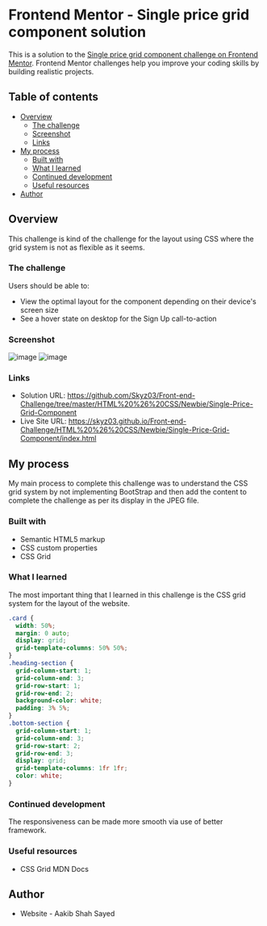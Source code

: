 # Frontend Mentor - Single price grid component solution

This is a solution to the [Single price grid component challenge on Frontend Mentor](https://www.frontendmentor.io/challenges/single-price-grid-component-5ce41129d0ff452fec5abbbc). Frontend Mentor challenges help you improve your coding skills by building realistic projects. 

## Table of contents

- [Overview](#overview)
  - [The challenge](#the-challenge)
  - [Screenshot](#screenshot)
  - [Links](#links)
- [My process](#my-process)
  - [Built with](#built-with)
  - [What I learned](#what-i-learned)
  - [Continued development](#continued-development)
  - [Useful resources](#useful-resources)
- [Author](#author)

## Overview
This challenge is kind of the challenge for the layout using CSS where the grid system is not as flexible as it seems.

### The challenge

Users should be able to:

- View the optimal layout for the component depending on their device's screen size
- See a hover state on desktop for the Sign Up call-to-action

### Screenshot

![image](https://user-images.githubusercontent.com/42742924/119525051-e84fef80-bd9d-11eb-8fc2-332f6ffee0b6.png)
![image](https://user-images.githubusercontent.com/42742924/119525119-f69e0b80-bd9d-11eb-92a2-2f032aa1acc2.png)

### Links

- Solution URL: https://github.com/Skyz03/Front-end-Challenge/tree/master/HTML%20%26%20CSS/Newbie/Single-Price-Grid-Component
- Live Site URL: https://skyz03.github.io/Front-end-Challenge/HTML%20%26%20CSS/Newbie/Single-Price-Grid-Component/index.html

## My process
My main process to complete this challenge was to understand the CSS grid system by not implementing BootStrap and then add the content to complete the challenge as per its display in the JPEG file.


### Built with

- Semantic HTML5 markup
- CSS custom properties
- CSS Grid

### What I learned

The most important thing that I learned in this challenge is the CSS grid system for the layout of the website.



```css
.card {
  width: 50%;
  margin: 0 auto;
  display: grid;
  grid-template-columns: 50% 50%;
}
.heading-section {
  grid-column-start: 1;
  grid-column-end: 3;
  grid-row-start: 1;
  grid-row-end: 2;
  background-color: white;
  padding: 3% 5%;
}
.bottom-section {
  grid-column-start: 1;
  grid-column-end: 3;
  grid-row-start: 2;
  grid-row-end: 3;
  display: grid;
  grid-template-columns: 1fr 1fr;
  color: white;
}
```

### Continued development

The responsiveness can be made more smooth via use of better framework.

### Useful resources

- CSS Grid MDN Docs


## Author

- Website - Aakib Shah Sayed

